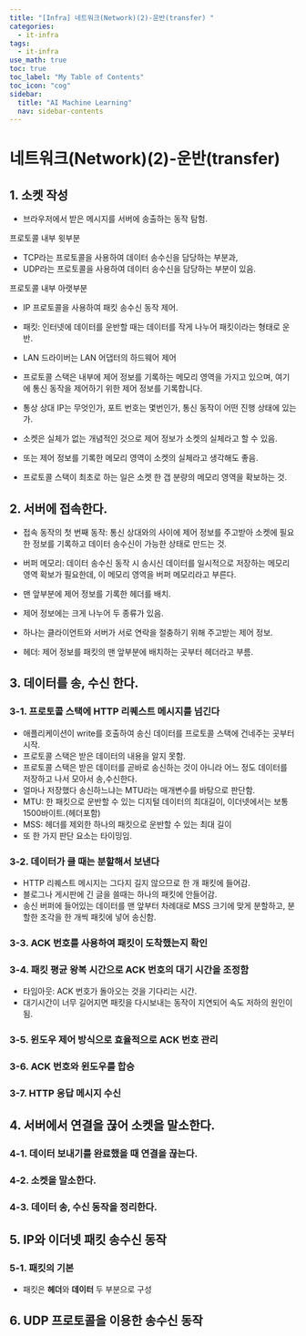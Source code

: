 ```yaml
---
title: "[Infra] 네트워크(Network)(2)-운반(transfer) " 
categories:
  - it-infra
tags:
  - it-infra
use_math: true
toc: true
toc_label: "My Table of Contents"
toc_icon: "cog"
sidebar:
  title: "AI Machine Learning"
  nav: sidebar-contents
---
```


# 네트워크(Network)(2)-운반(transfer)

## 1. 소켓 작성 

* 브라우저에서 받은 메시지를 서버에 송출하는 동작 탐험.

프로토콜 내부 윗부분

* TCP라는 프로토콜을 사용하여 데이터 송수신을 담당하는 부분과, 
* UDP라는 프로토콜을 사용하여 데이터 송수신을 담당하는 부분이 있음.

프로토콜 내부 아랫부분

* IP 프로토콜을 사용하여 패킷 송수신 동작 제어.
* 패킷: 인터넷에 데이터를 운반할 때는 데이터를 작게 나누어 패킷이라는 형태로 운반. 
* LAN 드라이버는 LAN 어댑터의 하드웨어 제어 

* 프로토콜 스택은 내부에 제어 정보를 기록하는 메모리 영역을 가지고 있으며, 
여기에 통신 동작을 제어하기 위한 제어 정보를 기록합니다. 
* 통상 상대 IP는 무엇인가, 포트 번호는 몇번인가, 통신 동작이 어떤 진행 상태에 있는가.
* 소켓은 실체가 없는 개념적인 것으로 제어 정보가 소켓의 실체라고 할 수 있음.
* 또는 제어 정보를 기록한 메모리 영역이 소켓의 실체라고 생각해도 좋음. 
* 프로토콜 스택이 최초로 하는 일은 소켓 한 갭 분량의 메모리 영역을 확보하는 것. 

## 2. 서버에 접속한다. 

* 접속 동작의 첫 번째 동작: 통신 상대와의 사이에 제어 정보를 주고받아 소켓에 필요한 정보를 기록하고 데이터 송수신이 가능한 상태로 만드는 것.
* 버퍼 메모리:  데이터 송수신 동작 시 송시신 데이터를 일시적으로 저장하는 메모리 영역 확보가 필요한데, 
이 메모리 영역을 버퍼 메모리라고 부른다.

* 맨 앞부분에 제어 정보를 기록한 헤더를 배치.
* 제어 정보에는 크게 나누어 두 종류가 있음.
* 하나는 클라이언트와 서버가 서로 연락을 절충하기 위해 주고받는 제어 정보. 
* 헤더: 제어 정보를 패킷의 맨 앞부분에 배치하는 곳부터 헤더라고 부름.

## 3. 데이터를 송, 수신 한다.

### 3-1. 프로토콜 스택에 HTTP 리퀘스트 메시지를 넘긴다

* 애플리케이션이 write를 호출하여 송신 데이터를 프로토콜 스택에 건네주는 곳부터 시작.
* 프로토콜 스택은 받은 데이터의 내용을 알지 못함.
* 프로토콜 스택은 받은 데이터를 곧바로 송신하는 것이 아니라 어느 정도 데이터를 저장하고 나서 모아서 송,수신한다.
* 얼마나 저장했다 송신하느냐는 MTU라는 매개변수를 바탕으로 판단함.
* MTU: 한 패킷으로 운반할 수 있는 디지털 데이터의 최대길이, 이더넷에서는 보통 1500바이트.(헤더포함)
* MSS: 헤더를 제외한 하나의 패킷으로 운반할 수 있는 최대 길이
* 또 한 가지 판단 요소는 타이밍임.

### 3-2. 데이터가 클 때는 분할해서 보낸다

* HTTP 리퀘스트 메시지는 그다지 길지 않으므로 한 개 패킷에 들어감. 
* 블로그나 게시판에 긴 글을 쓸때는 하나의 패킷에 안들어감.
* 송신 버퍼에 들어있는 데이터를 맨 앞부터 차례대로 MSS 크기에 맞게 분할하고, 분할한 조각을 한 개씩 패킷에 넣어 송신함.

### 3-3. ACK 번호를 사용하여 패킷이 도착했는지 확인

### 3-4. 패킷 평균 왕복 시간으로 ACK 번호의 대기 시간을 조정함

* 타임아웃: ACK 번호가 돌아오는 것을 기다리는 시간.
* 대기시간이 너무 길어지면 패킷을 다시보내는 동작이 지연되어 속도 저하의 원인이 됨.

### 3-5. 윈도우 제어 방식으로 효율적으로 ACK 번호 관리

### 3-6. ACK 번호와 윈도우를 합승

### 3-7. HTTP 응답 메시지 수신 


## 4. 서버에서 연결을 끊어 소켓을 말소한다.

### 4-1. 데이터 보내기를 완료했을 때 연결을 끊는다.

### 4-2. 소켓을 말소한다.

### 4-3. 데이터 송, 수신 동작을 정리한다. 

## 5. IP와 이더넷 패킷 송수신 동작

### 5-1. 패킷의 기본

* 패킷은 **헤더**와 **데이터** 두 부분으로 구성


## 6. UDP 프로토콜을 이용한 송수신 동작 
